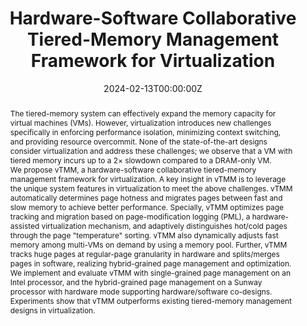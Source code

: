 ---
title: 'Hardware-Software Collaborative Tiered-Memory Management Framework for Virtualization'

# Authors
# If you created a profile for a user (e.g. the default `admin` user), write the username (folder name) here
# and it will be replaced with their full name and linked to their profile.
authors:
  - Sai Sha
  - Chuandong Li
  - Xiaolin Wang
  - Zhenlin Wang
  - Yingwei Luo
# # Author notes (optional)
# author_notes:
#   - 'Equal contribution'
#   - 'Equal contribution'

date: '2024-02-13T00:00:00Z'
doi: ''

# Schedule page publish date (NOT publication's date).
publishDate: '2024-02-13T00:00:00Z'

# Publication type.
# Accepts a single type but formatted as a YAML list (for Hugo requirements).
# Enter a publication type from the CSL standard.
publication_types: ['article-journal']

# Publication name and optional abbreviated publication name.
publication: In *ACM Transactions on Computer Systems*
publication_short: In *TOCS 2024*

abstract: 'The tiered-memory system can effectively expand the memory capacity for virtual machines (VMs). However, virtualization introduces new challenges specifically in enforcing performance isolation, minimizing context switching, and providing resource overcommit. None of the state-of-the-art designs consider virtualization and address these challenges; we observe that a VM with tiered memory incurs up to a 2× slowdown compared to a DRAM-only VM.<br>We propose vTMM, a hardware-software collaborative tiered-memory management framework for virtualization. A key insight in vTMM is to leverage the unique system features in virtualization to meet the above challenges. vTMM automatically determines page hotness and migrates pages between fast and slow memory to achieve better performance. Specially, vTMM optimizes page tracking and migration based on page-modification logging (PML), a hardware-assisted virtualization mechanism, and adaptively distinguishes hot/cold pages through the page "temperature" sorting. vTMM also dynamically adjusts fast memory among multi-VMs on demand by using a memory pool. Further, vTMM tracks huge pages at regular-page granularity in hardware and splits/merges pages in software, realizing hybrid-grained page management and optimization. We implement and evaluate vTMM with single-grained page management on an Intel processor, and the hybrid-grained page management on a Sunway processor with hardware mode supporting hardware/software co-designs. Experiments show that vTMM outperforms existing tiered-memory management designs in virtualization.'

# Summary. An optional shortened abstract.
summary: ''

tags: []

# Display this page in the Featured widget?
featured: true

# Custom links (uncomment lines below)
# links:
# - name: Custom Link
#   url: http://example.org

url_pdf: 'https://ieeexplore.ieee.org/document/10372995'
url_code: ''
url_dataset: ''
url_poster: ''
url_project: ''
url_slides: ''
url_source: ''
url_video: ''

# Featured image
# To use, add an image named `featured.jpg/png` to your page's folder.
# image:
#   caption: 'Image credit: [**Unsplash**](https://unsplash.com/photos/pLCdAaMFLTE)'
#   focal_point: ''
#   preview_only: false

# Associated Projects (optional).
#   Associate this publication with one or more of your projects.
#   Simply enter your project's folder or file name without extension.
#   E.g. `internal-project` references `content/project/internal-project/index.md`.
#   Otherwise, set `projects: []`.
# projects:
#   - example

# Slides (optional).
#   Associate this publication with Markdown slides.
#   Simply enter your slide deck's filename without extension.
#   E.g. `slides: "example"` references `content/slides/example/index.md`.
#   Otherwise, set `slides: ""`.
# slides: example
---